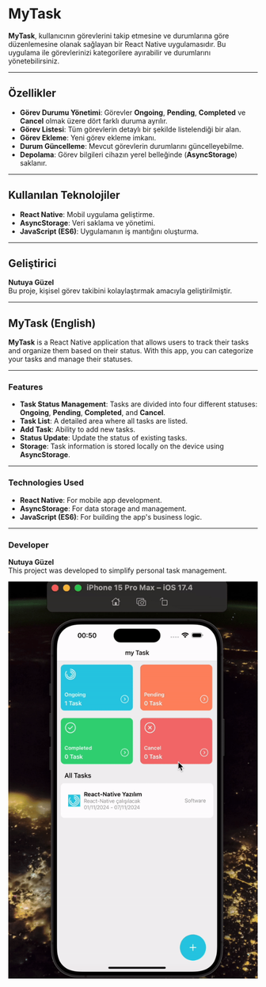   
  #  MyTask

**MyTask**, kullanıcının görevlerini takip etmesine ve durumlarına göre düzenlemesine olanak sağlayan bir React Native uygulamasıdır. Bu uygulama ile görevlerinizi kategorilere ayırabilir ve durumlarını yönetebilirsiniz.

---

## Özellikler

- **Görev Durumu Yönetimi**: Görevler **Ongoing**, **Pending**, **Completed** ve **Cancel** olmak üzere dört farklı duruma ayrılır.
- **Görev Listesi**: Tüm görevlerin detaylı bir şekilde listelendiği bir alan.
- **Görev Ekleme**: Yeni görev ekleme imkanı.
- **Durum Güncelleme**: Mevcut görevlerin durumlarını güncelleyebilme.
- **Depolama**: Görev bilgileri cihazın yerel belleğinde (**AsyncStorage**) saklanır.

---

## Kullanılan Teknolojiler

- **React Native**: Mobil uygulama geliştirme.
- **AsyncStorage**: Veri saklama ve yönetimi.
- **JavaScript (ES6)**: Uygulamanın iş mantığını oluşturma.

---

## Geliştirici

**Nutuya Güzel**  
Bu proje, kişisel görev takibini kolaylaştırmak amacıyla geliştirilmiştir.

---

## MyTask (English)

**MyTask** is a React Native application that allows users to track their tasks and organize them based on their status. With this app, you can categorize your tasks and manage their statuses.

---

### Features

- **Task Status Management**: Tasks are divided into four different statuses: **Ongoing**, **Pending**, **Completed**, and **Cancel**.
- **Task List**: A detailed area where all tasks are listed.
- **Add Task**: Ability to add new tasks.
- **Status Update**: Update the status of existing tasks.
- **Storage**: Task information is stored locally on the device using **AsyncStorage**.

---

### Technologies Used

- **React Native**: For mobile app development.
- **AsyncStorage**: For data storage and management.
- **JavaScript (ES6)**: For building the app's business logic.

---

### Developer

**Nutuya Güzel**  
This project was developed to simplify personal task management.

![MyTask Demo](mytask.gif)